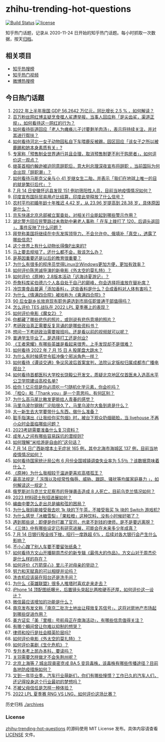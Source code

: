 # zhihu-trending-hot-questions

[![Build Status](https://github.com/justjavac/zhihu-trending-hot-questions/workflows/ci/badge.svg?branch=master)](https://github.com/justjavac/zhihu-trending-hot-questions/actions)
[![license](https://img.shields.io/github/license/justjavac/zhihu-trending-hot-questions)](https://github.com/justjavac/zhihu-trending-hot-questions/blob/master/LICENSE)

知乎热门话题，记录从 2020-11-24 日开始的知乎热门话题。每小时抓取一次数据，按天[归档](./archives)。

## 相关项目

- [知乎热搜榜](https://github.com/justjavac/zhihu-trending-top-search)
- [知乎热门视频](https://github.com/justjavac/zhihu-trending-hot-video)
- [微博热搜榜](https://github.com/justjavac/weibo-trending-hot-search)

## 今日热门话题

<!-- BEGIN -->
<!-- 最后更新时间 Sat Jul 16 2022 06:12:15 GMT+0800 (China Standard Time) -->

1. [2022 年上半年我国 GDP 56.2642 万亿元，同比增长 2.5 % ，如何解读？](https://www.zhihu.com/question/543383284)
1. [百万粉丝网红博主疑烹食噬人鲨遭举报，当事人回应称「是尖齿鲨，渠道正规」，如何看待这一网红的行为？](https://www.zhihu.com/question/543388573)
1. [如何看待街道回应「老人为瘫痪儿子讨要剩羊肉汤」，表示将持续关注，并对其进行帮扶？](https://www.zhihu.com/question/543387114)
1. [如何看待河北一女子动物园私自下车喂鹿反被踢，园区回应「该女子之所以被鹿踢和她本身素质有关」?](https://www.zhihu.com/question/543380729)
1. [专家称「预售制全世界通行并且合理，取消预售制更不利于购房者」，如何评价这一观点？](https://www.zhihu.com/question/543401449)
1. [继英首相约翰逊被迫同意辞职后，意大利总理深夜宣布将辞职 ，当前国际为何会出现「辞职潮」？](https://www.zhihu.com/question/543380025)
1. [如何看待马斯克父亲与小 41 岁继女生二胎，并表示「我们在地球上唯一的目的就是繁衍后代」？](https://www.zhihu.com/question/543439791)
1. [7 月 14 日安徽怀远县发现 151 例初筛阳性人员，目前当地疫情情况如何？](https://www.zhihu.com/question/543473383)
1. [印度宣布国际贸易用卢比结算，印度此举释放了什么信号？](https://www.zhihu.com/question/543038251)
1. [农村平均初婚年龄十年推迟 4.42 岁，从 23.96 岁提高到 28.38 岁，具体原因是什么？](https://www.zhihu.com/question/543077375)
1. [京东快递北京总部被立案查处，对相关行业能起到哪些警示作用？](https://www.zhihu.com/question/542934993)
1. [湖北警方回应民警路过未救助中暑老人事称「 在车上拨打了 120，后调头返回 」，事件反映了什么问题？](https://www.zhihu.com/question/543480193)
1. [拜登称美国将继续在中东发挥领导力，不会允许中、俄填补「真空」，透露了哪些信息?](https://www.zhihu.com/question/543490903)
1. [这个世界上有什么动物长得像P出来的?](https://www.zhihu.com/question/542741435)
1. [马上要去规培了，还什么都不会，我该怎么办？](https://www.zhihu.com/question/539723373)
1. [是基因重要还是以后的教育很重要？](https://www.zhihu.com/question/543023070)
1. [为什么有很多的程序员觉得Linux比Windows更加方便，更加有效率？](https://www.zhihu.com/question/380940062)
1. [如何评价陈思诚导演的新电影《外太空的莫扎特》？](https://www.zhihu.com/question/543256589)
1. [如何评价《原神》2.8版本活动「远海诗夏游记」？](https://www.zhihu.com/question/543408551)
1. [乔詹科库鲨伯德六个人各自处于自己的巅峰，你会选择将谁放在替补席？](https://www.zhihu.com/question/543438504)
1. [冷饮类食品普遍「添加香料」，这些香料是什么？合成香料对人体有害吗？](https://www.zhihu.com/question/543253602)
1. [为什么《情满四合院》被戏称为《禽满四合院》?](https://www.zhihu.com/question/492354433)
1. [90 后女副乡长放弃现有职务遴选到市局任职普通干部值得吗？](https://www.zhihu.com/question/541774652)
1. [怎么评价 TES 战队在 2022 LPL 夏季赛上的表现？](https://www.zhihu.com/question/542826869)
1. [如何评价电影《魔女2》？](https://www.zhihu.com/question/537793277)
1. [你都藏了哪些悲伤的照片，或则说有悲伤意境的照片？](https://www.zhihu.com/question/39304762)
1. [考研政治真正需要反复背诵的是哪些资料书？](https://www.zhihu.com/question/392229436)
1. [想问一下考研政治需要报班吗，还是看以前的视频就可以呢？](https://www.zhihu.com/question/388922967)
1. [普通学生毕业了，是选择打工还是创业?](https://www.zhihu.com/question/539874691)
1. [《王者荣耀》有哪些英雄是看起来很秀，上手发现却不是很难？](https://www.zhihu.com/question/456199987)
1. [如何看待 2022 年 7 月 15 日 A 股尾盘大跳水？](https://www.zhihu.com/question/543455173)
1. [为什么有时候感觉令狐冲像个邪派角色一样？](https://www.zhihu.com/question/521799562)
1. [如何看待《谭谈交通》争议风波后首案宣判，法院认定版权归属成都市广播电视台？](https://www.zhihu.com/question/543281674)
1. [如何看待首都医科大学校长饶毅公开发文，质疑北京地区仅首医未入选高水平公卫学院建设高校名单?](https://www.zhihu.com/question/543381485)
1. [给你 1 亿元但是你必须吃一勺随机化学元素，你会吃吗？](https://www.zhihu.com/question/543286181)
1. [「栓Q」和「Thank you」是一个意思吗，有何区别？](https://www.zhihu.com/question/542240219)
1. [为什么高马尾比散发更能给人青春的感觉？](https://www.zhihu.com/question/540542251)
1. [马里乌波尔钢铁厂沦陷很久了，马里乌波尔大鱼到底是什么？](https://www.zhihu.com/question/540702313)
1. [大一新生去大学要带什么东西，做什么准备？](https://www.zhihu.com/question/543475597)
1. [脏手指演出《让我给你买包烟》时，被台下观众扔烟砸脸，当 livehouse 不再小众时会面临哪些问题？](https://www.zhihu.com/question/542614057)
1. [2023考研需要准备什么复习资料？](https://www.zhihu.com/question/462814250)
1. [成年人之间有哪些容易踩坑的潜规则?](https://www.zhihu.com/question/341877080)
1. [如何理解“米哈游是自由的”这句话？](https://www.zhihu.com/question/541499849)
1. [7 月 14 日广西新增本土无症状 165 例，其中北海市海城区 137 例，目前当地疫情情况如何？](https://www.zhihu.com/question/543383645)
1. [如何看待国家统计局公布 6 月份全国城镇调查失业率为 5.5％ ？该数据意味着什么？](https://www.zhihu.com/question/543397017)
1. [《原神》为什么我相较于温迪更喜欢高塔孤王？](https://www.zhihu.com/question/470971014)
1. [最高法规定「 冻饿以及经常性侮辱、威胁、跟踪、骚扰等均属家庭暴力 」，如何解读这一规定？](https://www.zhihu.com/question/543402984)
1. [俄罗斯对乌克兰文尼察市的导弹袭击造成 8 人死亡，目前乌克兰情况如何？](https://www.zhihu.com/question/543290512)
1. [2023 材料硕士秋招进展如何？](https://www.zhihu.com/question/540519735)
1. [编曲中要怎么走出总是编和弦的困局？](https://www.zhihu.com/question/405303925)
1. [为什么我妈能接受我去吃 1k 块的下午茶，不接受我买 1k 块的 Switch 游戏机?](https://www.zhihu.com/question/542070763)
1. [为什么感觉「冰糖雪梨」「果粒橙」这种饮料，没有小时候好喝了？](https://www.zhihu.com/question/542236470)
1. [遇到那些说：即便是你打赢了官司，也拿不到钱的律师，是不是要远离呀？](https://www.zhihu.com/question/540780521)
1. [《三体》中有哪些设定已有研究进展，可能会在未来多少年成真？](https://www.zhihu.com/question/539164551)
1. [7 月 14 日银行股全线下挫，招行一度跌超 6% ，后续对各大银行会产生什么影响？](https://www.zhihu.com/question/543221402)
1. [不小心蹭了别人车要不要留张纸条？](https://www.zhihu.com/question/279350733)
1. [如何看待方文山开播聊周杰伦的新专辑《最伟大的作品》，方文山对于周杰伦是什么样的存在？](https://www.zhihu.com/question/543402890)
1. [如何评价《万箭穿心》里儿子对母亲的举动？](https://www.zhihu.com/question/382376337)
1. [努力和天赋真的可以相提并论吗？](https://www.zhihu.com/question/543310482)
1. [洗衣机应该装在阳台还是洗手间？](https://www.zhihu.com/question/542614151)
1. [为什么《英雄联盟》很多人推塔时喜欢走来走去？](https://www.zhihu.com/question/534154016)
1. [iPhone 14 顶配图纸曝光，后置镜头突起比两枚硬币还厚，如何评价这一设计？](https://www.zhihu.com/question/543285550)
1. [微信最应该增加的功能是什么？](https://www.zhihu.com/question/385755178)
1. [南京发布发文称「南京二批次土地出让释放复苏信号」，这将对房地产市场起到哪些促进作用？](https://www.zhihu.com/question/542863610)
1. [美方证实「美『里根』号航母正在南海活动」，有哪些信息值得关注？](https://www.zhihu.com/question/543283474)
1. [有哪个瞬间曾让你难以抑制的想哭？](https://www.zhihu.com/question/21781757)
1. [律师和投行是社会精英阶层吗?](https://www.zhihu.com/question/541666924)
1. [如何评价电影《外太空的莫扎特》？](https://www.zhihu.com/question/457462565)
1. [如何评价美剧《生化危机》？](https://www.zhihu.com/question/543215327)
1. [专升本考上民办本科，要读吗？](https://www.zhihu.com/question/543399046)
1. [关羽需要怎样做才不会失荆州呢？](https://www.zhihu.com/question/542588454)
1. [北京上海等 7 城出现奥密克戎 BA.5 变异毒株，该毒株有哪些传播途径？目前各地防疫措施如何？](https://www.zhihu.com/question/543090532)
1. [又到一年毕业季，汽车行业萌新们，你们有哪些憧憬？工作已久的汽车人们，还记得投身这个行业最初的梦想吗？](https://www.zhihu.com/question/543038408)
1. [不被父母信任是怎样一种体验？](https://www.zhihu.com/question/38397552)
1. [2022 LPL 夏季赛 RNG VS LNG，如何评价这场比赛？](https://www.zhihu.com/question/543491829)

<!-- END -->

历史归档 [./archives](./archives)

### License

[zhihu-trending-hot-questions](https://github.com/justjavac/zhihu-trending-hot-questions)
的源码使用 MIT License 发布。具体内容请查看 [LICENSE](./LICENSE) 文件。

